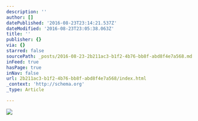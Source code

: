 ```yaml
---
description: ''
author: []
datePublished: '2016-08-23T23:14:21.537Z'
dateModified: '2016-08-23T23:05:38.063Z'
title: ''
publisher: {}
via: {}
starred: false
sourcePath: _posts/2016-08-23-2b211ac3-b1f2-4b76-bb8f-abd8f4e7a568.md
inFeed: true
hasPage: true
inNav: false
url: 2b211ac3-b1f2-4b76-bb8f-abd8f4e7a568/index.html
_context: 'http://schema.org'
_type: Article

---
```

![](https://the-grid-user-content.s3-us-west-2.amazonaws.com/21889102-4070-4356-bb88-c86172bb5975.jpg)